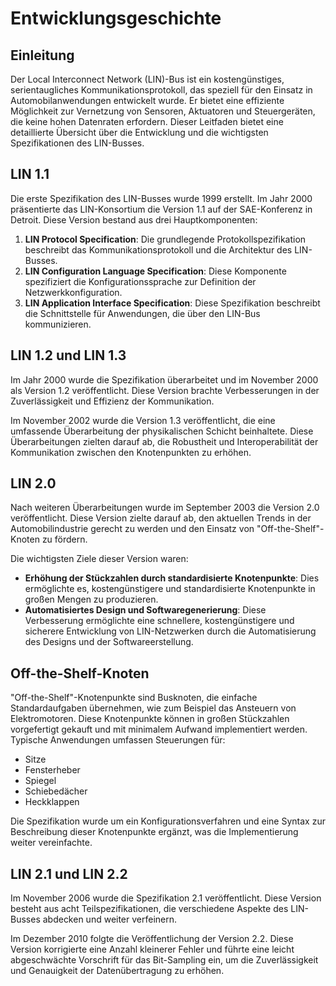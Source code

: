 # Entwicklungsgeschichte

## Einleitung

Der Local Interconnect Network (LIN)-Bus ist ein kostengünstiges, serientaugliches Kommunikationsprotokoll, das speziell für den Einsatz in Automobilanwendungen entwickelt wurde. Er bietet eine effiziente Möglichkeit zur Vernetzung von Sensoren, Aktuatoren und Steuergeräten, die keine hohen Datenraten erfordern. Dieser Leitfaden bietet eine detaillierte Übersicht über die Entwicklung und die wichtigsten Spezifikationen des LIN-Busses.

## LIN 1.1

Die erste Spezifikation des LIN-Busses wurde 1999 erstellt. Im Jahr 2000 präsentierte das LIN-Konsortium die Version 1.1 auf der SAE-Konferenz in Detroit. Diese Version bestand aus drei Hauptkomponenten:

1. **LIN Protocol Specification**: Die grundlegende Protokollspezifikation beschreibt das Kommunikationsprotokoll und die Architektur des LIN-Busses.
2. **LIN Configuration Language Specification**: Diese Komponente spezifiziert die Konfigurationssprache zur Definition der Netzwerkkonfiguration.
3. **LIN Application Interface Specification**: Diese Spezifikation beschreibt die Schnittstelle für Anwendungen, die über den LIN-Bus kommunizieren.

## LIN 1.2 und LIN 1.3

Im Jahr 2000 wurde die Spezifikation überarbeitet und im November 2000 als Version 1.2 veröffentlicht. Diese Version brachte Verbesserungen in der Zuverlässigkeit und Effizienz der Kommunikation.

Im November 2002 wurde die Version 1.3 veröffentlicht, die eine umfassende Überarbeitung der physikalischen Schicht beinhaltete. Diese Überarbeitungen zielten darauf ab, die Robustheit und Interoperabilität der Kommunikation zwischen den Knotenpunkten zu erhöhen.

## LIN 2.0

Nach weiteren Überarbeitungen wurde im September 2003 die Version 2.0 veröffentlicht. Diese Version zielte darauf ab, den aktuellen Trends in der Automobilindustrie gerecht zu werden und den Einsatz von "Off-the-Shelf"-Knoten zu fördern.

Die wichtigsten Ziele dieser Version waren:

- **Erhöhung der Stückzahlen durch standardisierte Knotenpunkte**: Dies ermöglichte es, kostengünstigere und standardisierte Knotenpunkte in großen Mengen zu produzieren.
- **Automatisiertes Design und Softwaregenerierung**: Diese Verbesserung ermöglichte eine schnellere, kostengünstigere und sicherere Entwicklung von LIN-Netzwerken durch die Automatisierung des Designs und der Softwareerstellung.

## Off-the-Shelf-Knoten

"Off-the-Shelf"-Knotenpunkte sind Busknoten, die einfache Standardaufgaben übernehmen, wie zum Beispiel das Ansteuern von Elektromotoren. Diese Knotenpunkte können in großen Stückzahlen vorgefertigt gekauft und mit minimalem Aufwand implementiert werden. Typische Anwendungen umfassen Steuerungen für:

- Sitze
- Fensterheber
- Spiegel
- Schiebedächer
- Heckklappen

Die Spezifikation wurde um ein Konfigurationsverfahren und eine Syntax zur Beschreibung dieser Knotenpunkte ergänzt, was die Implementierung weiter vereinfachte.

## LIN 2.1 und LIN 2.2

Im November 2006 wurde die Spezifikation 2.1 veröffentlicht. Diese Version besteht aus acht Teilspezifikationen, die verschiedene Aspekte des LIN-Busses abdecken und weiter verfeinern.

Im Dezember 2010 folgte die Veröffentlichung der Version 2.2. Diese Version korrigierte eine Anzahl kleinerer Fehler und führte eine leicht abgeschwächte Vorschrift für das Bit-Sampling ein, um die Zuverlässigkeit und Genauigkeit der Datenübertragung zu erhöhen.
